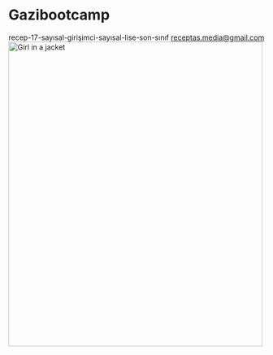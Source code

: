 # Gazibootcamp
recep-17-sayısal-girişimci-sayısal-lise-son-sınıf
receptas.media@gmail.com
<img src="https://www.w3schools.com/tags/img_girl.jpg" alt="Girl in a jacket" width="500" height="600">
